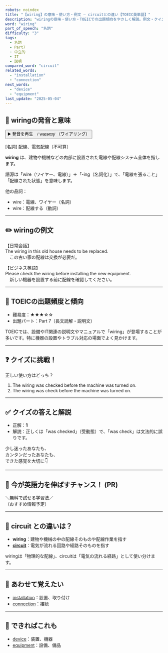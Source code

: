 ```yaml
---
robots: noindex
title: "【wiring】の意味・使い方・例文 ― circuitとの違い【TOEIC英単語】"
description: "wiringの意味・使い方・TOEICでの出題傾向をやさしく解説。例文・クイズ付きでcircuitとの違いもわかりやすく学べます。"
word: "wiring"
part_of_speech: "名詞"
difficulty: "3"
tags:
  - 名詞
  - Part7
  - 中立的
  - IT
  - 説明
compared_word: "circuit"
related_words:
  - "installation"
  - "connection"
next_words:
  - "device"
  - "equipment"
last_update: "2025-05-04"
---
```


## 🔰 wiringの発音と意味

<button class="play-audio" onclick="playTTS('wiring')">
  <span class="play-audio-main">
    ▶️ 発音を再生　/ˈwaɪərɪŋ/
  </span>
  <span class="play-audio-sub">
    （ワイアリング）
  </span>
</button>

[名詞] 配線、電気配線（不可算）

**wiring** は、建物や機械などの内部に設置された電線や配線システム全体を指します。

語源は「wire（ワイヤー、電線）」＋「-ing（名詞化）」で、「電線を張ること」「配線された状態」を意味します。

他の品詞：  
- wire：電線、ワイヤー（名詞）
- wire：配線する（動詞）

---

## ✏️ wiringの例文

【日常会話】  
The wiring in this old house needs to be replaced.  
　この古い家の配線は交換が必要だ。

【ビジネス英語】  
Please check the wiring before installing the new equipment.  
　新しい機器を設置する前に配線を確認してください。

---

## 🎯 TOEICの出題頻度と傾向

- 難易度：★★★☆☆
- 出題パート：Part 7（長文読解・説明文）

TOEICでは、設備やIT関連の説明文やマニュアルで「wiring」が登場することが多いです。特に機器の設置やトラブル対応の場面でよく見かけます。

---

## ❓ クイズに挑戦！

正しい使い方はどっち？

1. The wiring was checked before the machine was turned on.  
2. The wiring was check before the machine was turned on.

---

## ✅ クイズの答えと解説

- 正解：**1**
- 解説：正しくは「was checked」（受動態）で、「was check」は文法的に誤りです。

少し迷ったあなたも、  
カンタンだったあなたも、  
できた感覚を大切に👇️

---

## 🚀 今が英語力を伸ばすチャンス！ (PR)

<div class="info-center">
＼無料で試せる学習法／<br>  
（おすすめ情報予定）
</div>

---

## 🤔  circuit との違いは？

- **wiring**：建物や機械の中の配線そのものや配線作業を指す
- **[circuit](/circuit)**：電気が流れる回路や経路そのものを指す

wiringは「物理的な配線」、circuitは「電気の流れる経路」として使い分けます。

---

## 🧩 あわせて覚えたい

- [installation](/installation)：設置、取り付け
- [connection](/connection)：接続

---

## 📖 できればこれも

- [device](/device)：装置、機器
- [equipment](/equipment)：設備、備品

<!-- cvid: aid13_bid02 -->
